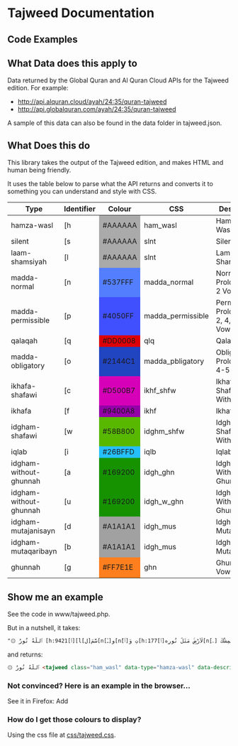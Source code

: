 # Tajweed Documentation

## Code Examples

## What Data does this apply to
Data returned by the Global Quran and Al Quran Cloud APIs for the Tajweed edition. For example:
* http://api.alquran.cloud/ayah/24:35/quran-tajweed
* http://api.globalquran.com/ayah/24:35/quran-tajweed

A sample of this data can also be found in the data folder in tajweed.json.

## What Does this do
This library takes the output of the Tajweed edition, and makes HTML and human being friendly.

It uses the table below to parse what the API returns and converts it to something you can understand and style with CSS.

<table>
    <thead>
        <tr>
            <th>Type</th>
            <th>Identifier</th>
            <th>Colour</th>
            <th>CSS</th>
            <th>Description</th>
        </tr>
    </thead>
    <tbody>
                    <tr>
                <td class="ham_wasl">hamza-wasl</td>
                <td>[h</td>
                <td style="background-color: #AAAAAA">#AAAAAA</td>
                <td>ham_wasl</td>
                <td>Hamzat ul Wasl</td>
            </tr>
                    <tr>
                <td class="slnt">silent</td>
                <td>[s</td>
                <td style="background-color: #AAAAAA">#AAAAAA</td>
                <td>slnt</td>
                <td>Silent</td>
            </tr>
                    <tr>
                <td class="slnt">laam-shamsiyah</td>
                <td>[l</td>
                <td style="background-color: #AAAAAA">#AAAAAA</td>
                <td>slnt</td>
                <td>Lam Shamsiyyah</td>
            </tr>
                    <tr>
                <td class="madda_normal">madda-normal</td>
                <td>[n</td>
                <td style="background-color: #537FFF">#537FFF</td>
                <td>madda_normal</td>
                <td>Normal Prolongation: 2 Vowels</td>
            </tr>
                    <tr>
                <td class="madda_permissible">madda-permissible</td>
                <td>[p</td>
                <td style="background-color: #4050FF">#4050FF</td>
                <td>madda_permissible</td>
                <td>Permissible Prolongation: 2, 4, 6 Vowels</td>
            </tr>
                    <tr>
                <td class="qlq">qalaqah</td>
                <td>[q</td>
                <td style="background-color: #DD0008">#DD0008</td>
                <td>qlq</td>
                <td>Qalaqah</td>
            </tr>
                    <tr>
                <td class="madda_pbligatory">madda-obligatory</td>
                <td>[o</td>
                <td style="background-color: #2144C1">#2144C1</td>
                <td>madda_pbligatory</td>
                <td>Obligatory Prolongation: 4-5 Vowels</td>
            </tr>
                    <tr>
                <td class="ikhf_shfw">ikhafa-shafawi</td>
                <td>[c</td>
                <td style="background-color: #D500B7">#D500B7</td>
                <td>ikhf_shfw</td>
                <td>Ikhafa' Shafawi - With Meem</td>
            </tr>
                    <tr>
                <td class="ikhf">ikhafa</td>
                <td>[f</td>
                <td style="background-color: #9400A8">#9400A8</td>
                <td>ikhf</td>
                <td>Ikhafa'</td>
            </tr>
                    <tr>
                <td class="idghm_shfw">idgham-shafawi</td>
                <td>[w</td>
                <td style="background-color: #58B800">#58B800</td>
                <td>idghm_shfw</td>
                <td>Idgham Shafawi - With Meem</td>
            </tr>
                    <tr>
                <td class="iqlb">iqlab</td>
                <td>[i</td>
                <td style="background-color: #26BFFD">#26BFFD</td>
                <td>iqlb</td>
                <td>Iqlab</td>
            </tr>
                    <tr>
                <td class="idgh_ghn">idgham-without-ghunnah</td>
                <td>[a</td>
                <td style="background-color: #169200">#169200</td>
                <td>idgh_ghn</td>
                <td>Idgham - With Ghunnah</td>
            </tr>
                    <tr>
                <td class="idgh_w_ghn">idgham-without-ghunnah</td>
                <td>[u</td>
                <td style="background-color: #169200">#169200</td>
                <td>idgh_w_ghn</td>
                <td>Idgham - Without Ghunnah</td>
            </tr>
                    <tr>
                <td class="idgh_mus">idgham-mutajanisayn</td>
                <td>[d</td>
                <td style="background-color: #A1A1A1">#A1A1A1</td>
                <td>idgh_mus</td>
                <td>Idgham - Mutajanisayn</td>
            </tr>
                    <tr>
                <td class="idgh_mus">idgham-mutaqaribayn</td>
                <td>[b</td>
                <td style="background-color: #A1A1A1">#A1A1A1</td>
                <td>idgh_mus</td>
                <td>Idgham - Mutaqaribayn</td>
            </tr>
                    <tr>
                <td class="ghn">ghunnah</td>
                <td>[g</td>
                <td style="background-color: #FF7E1E">#FF7E1E</td>
                <td>ghn</td>
                <td>Ghunnah: 2 Vowels</td>
            </tr>
            </tbody>
</table>

## Show me an example

See the code in www/tajweed.php.

But in a nutshell, it takes:


```html
"۞ ٱللَّهُ نُورُ [h:9421[ٱ][l[ل]سَّمَ[n[ـٰ]و[n[َٲ]تِ وَ[h:177[ٱ]لْأَرْضِ‌ۚ مَثَلُ نُورِه[n[ِۦ] كَمِشْكَ[s[و][n[ٲ][f:9422[ةٍ ف]ِيهَا مِصْبَاحٌ‌ۖ [h:9423[ٱ]لْمِصْبَاحُ فِى زُجَاجَةٍ‌ۖ [h:9424[ٱ][l[ل]زُّجَاجَةُ كَأَ[g[نّ]َهَا كَوْكَ[f:9425[بٌ د]ُرِّ[a:9426[ىٌّ ي]ُوقَدُ مِ[f:9427[ن ش]َجَرَ[a:9428[ةٍ م]ُّبَ[n[ـٰ]رَكَ[f:9429[ةٍ ز]َيْتُونَ[u:9430[ةٍ ل]َّا شَرْقِيَّ[a:9431[ةٍ و]َلَا غَرْبِيَّ[a:9432[ةٍ ي]َكَادُ زَيْتُهَا يُض[o[ِى]ٓءُ وَلَوْ لَمْ تَمْسَسْهُ نَا[a:9433[رٌ‌ۚ ن]ُّورٌ عَلَىٰ نُو[a:9434[رٍ‌ۗ ي]َهْدِى [h:2084[ٱ]للَّهُ لِنُورِه[n[ِۦ] م[a:476[َن ي]َش[o[َا]ٓءُ‌ۚ وَيَضْرِبُ [h:7110[ٱ]للَّهُ [h:6948[ٱ]لْأَمْثَ[n[ـٰ]لَ لِل[g[نّ]َاسِ‌ۗ وَ[h:72[ٱ]للَّهُ بِكُلِّ شَىْءٍ عَل[p[ِي]مٌ"
```

and returns:


```html
۞ ٱللَّهُ نُورُ <tajweed class="ham_wasl" data-type="hamza-wasl" data-description="Hamzat ul Wasl" data-tajweed=":9421">ٱ</tajweed><tajweed class="slnt" data-type="laam-shamsiyah" data-description="Lam Shamsiyyah" data-tajweed="">ل</tajweed>سَّمَ<tajweed class="madda_normal" data-type="madda-normal" data-description="Normal Prolongation: 2 Vowels" data-tajweed="">ـٰ</tajweed>و<tajweed class="madda_normal" data-type="madda-normal" data-description="Normal Prolongation: 2 Vowels" data-tajweed="">َٲ</tajweed>تِ وَ<tajweed class="ham_wasl" data-type="hamza-wasl" data-description="Hamzat ul Wasl" data-tajweed=":177">ٱ</tajweed>لْأَرْضِ‌ۚ مَثَلُ نُورِه<tajweed class="madda_normal" data-type="madda-normal" data-description="Normal Prolongation: 2 Vowels" data-tajweed="">ِۦ</tajweed> كَمِشْكَ<tajweed class="slnt" data-type="silent" data-description="Silent" data-tajweed="">و</tajweed><tajweed class="madda_normal" data-type="madda-normal" data-description="Normal Prolongation: 2 Vowels" data-tajweed="">ٲ</tajweed><tajweed class="ikhf" data-type="ikhafa" data-description="Ikhafa'" data-tajweed=":9422">ةٍ ف</tajweed>ِيهَا مِصْبَاحٌ‌ۖ <tajweed class="ham_wasl" data-type="hamza-wasl" data-description="Hamzat ul Wasl" data-tajweed=":9423">ٱ</tajweed>لْمِصْبَاحُ فِى زُجَاجَةٍ‌ۖ <tajweed class="ham_wasl" data-type="hamza-wasl" data-description="Hamzat ul Wasl" data-tajweed=":9424">ٱ</tajweed><tajweed class="slnt" data-type="laam-shamsiyah" data-description="Lam Shamsiyyah" data-tajweed="">ل</tajweed>زُّجَاجَةُ كَأَ<tajweed class="ghn" data-type="ghunnah" data-description="Ghunnah: 2 Vowels" data-tajweed="">نّ</tajweed>َهَا كَوْكَ<tajweed class="ikhf" data-type="ikhafa" data-description="Ikhafa'" data-tajweed=":9425">بٌ د</tajweed>ُرِّ<tajweed class="idgh_ghn" data-type="idgham-without-ghunnah" data-description="Idgham - With Ghunnah" data-tajweed=":9426">ىٌّ ي</tajweed>ُوقَدُ مِ<tajweed class="ikhf" data-type="ikhafa" data-description="Ikhafa'" data-tajweed=":9427">ن ش</tajweed>َجَرَ<tajweed class="idgh_ghn" data-type="idgham-without-ghunnah" data-description="Idgham - With Ghunnah" data-tajweed=":9428">ةٍ م</tajweed>ُّبَ<tajweed class="madda_normal" data-type="madda-normal" data-description="Normal Prolongation: 2 Vowels" data-tajweed="">ـٰ</tajweed>رَكَ<tajweed class="ikhf" data-type="ikhafa" data-description="Ikhafa'" data-tajweed=":9429">ةٍ ز</tajweed>َيْتُونَ<tajweed class="idgh_w_ghn" data-type="idgham-without-ghunnah" data-description="Idgham - Without Ghunnah" data-tajweed=":9430">ةٍ ل</tajweed>َّا شَرْقِيَّ<tajweed class="idgh_ghn" data-type="idgham-without-ghunnah" data-description="Idgham - With Ghunnah" data-tajweed=":9431">ةٍ و</tajweed>َلَا غَرْبِيَّ<tajweed class="idgh_ghn" data-type="idgham-without-ghunnah" data-description="Idgham - With Ghunnah" data-tajweed=":9432">ةٍ ي</tajweed>َكَادُ زَيْتُهَا يُض<tajweed class="madda_pbligatory" data-type="madda-obligatory" data-description="Obligatory Prolongation: 4-5 Vowels" data-tajweed="">ِى</tajweed>ٓءُ وَلَوْ لَمْ تَمْسَسْهُ نَا<tajweed class="idgh_ghn" data-type="idgham-without-ghunnah" data-description="Idgham - With Ghunnah" data-tajweed=":9433">رٌ‌ۚ ن</tajweed>ُّورٌ عَلَىٰ نُو<tajweed class="idgh_ghn" data-type="idgham-without-ghunnah" data-description="Idgham - With Ghunnah" data-tajweed=":9434">رٍ‌ۗ ي</tajweed>َهْدِى <tajweed class="ham_wasl" data-type="hamza-wasl" data-description="Hamzat ul Wasl" data-tajweed=":2084">ٱ</tajweed>للَّهُ لِنُورِه<tajweed class="madda_normal" data-type="madda-normal" data-description="Normal Prolongation: 2 Vowels" data-tajweed="">ِۦ</tajweed> م<tajweed class="idgh_ghn" data-type="idgham-without-ghunnah" data-description="Idgham - With Ghunnah" data-tajweed=":476">َن ي</tajweed>َش<tajweed class="madda_pbligatory" data-type="madda-obligatory" data-description="Obligatory Prolongation: 4-5 Vowels" data-tajweed="">َا</tajweed>ٓءُ‌ۚ وَيَضْرِبُ <tajweed class="ham_wasl" data-type="hamza-wasl" data-description="Hamzat ul Wasl" data-tajweed=":7110">ٱ</tajweed>للَّهُ <tajweed class="ham_wasl" data-type="hamza-wasl" data-description="Hamzat ul Wasl" data-tajweed=":6948">ٱ</tajweed>لْأَمْثَ<tajweed class="madda_normal" data-type="madda-normal" data-description="Normal Prolongation: 2 Vowels" data-tajweed="">ـٰ</tajweed>لَ لِل<tajweed class="ghn" data-type="ghunnah" data-description="Ghunnah: 2 Vowels" data-tajweed="">نّ</tajweed>َاسِ‌ۗ وَ<tajweed class="ham_wasl" data-type="hamza-wasl" data-description="Hamzat ul Wasl" data-tajweed=":72">ٱ</tajweed>للَّهُ بِكُلِّ شَىْءٍ عَل<tajweed class="madda_permissible" data-type="madda-permissible" data-description="Permissible Prolongation: 2, 4, 6 Vowels" data-tajweed="">ِي</tajweed>مٌ
```

### Not convinced? Here is an example in the browser...
See it in Firefox: Add <a href="#"></a>

### How do I get those colours to display?

Using the css file at <a href="css/tajweed.css">css/tajweed.css</a>.
